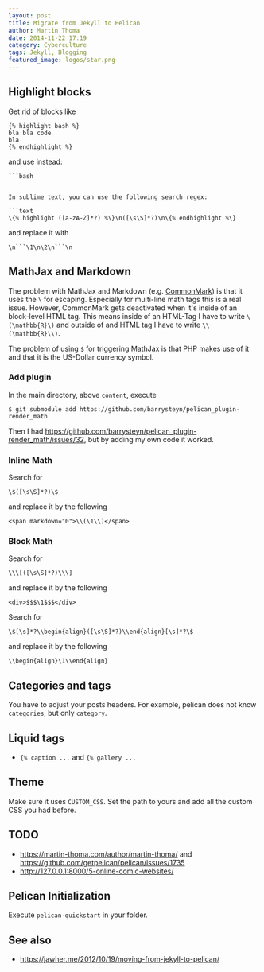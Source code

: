 ```yaml
---
layout: post
title: Migrate from Jekyll to Pelican
author: Martin Thoma
date: 2014-11-22 17:19
category: Cyberculture
tags: Jekyll, Blogging
featured_image: logos/star.png
---
```


## Highlight blocks

Get rid of blocks like

```text
{% highlight bash %}
bla bla code
bla
{% endhighlight %}
```

and use instead:

```text
```bash
```
```

In sublime text, you can use the following search regex:

```text
\{% highlight ([a-zA-Z]*?) %\}\n([\s\S]*?)\n\{% endhighlight %\}
```

and replace it with

```text
\n```\1\n\2\n```\n
```


## MathJax and Markdown

The problem with MathJax and Markdown (e.g. [CommonMark](http://commonmark.org/))
is that it uses the `\` for escaping. Especially for multi-line math tags this
is a real issue. However, CommonMark gets deactivated when
it's inside of an block-level HTML tag. This means inside of an HTML-Tag I have to write
`\(\mathbb{R}\)` and outside of and HTML tag I have to write `\\(\mathbb{R}\\)`.

The problem of using `$` for triggering MathJax is that PHP makes use of it and
that it is the US-Dollar currency symbol.

### Add plugin

In the main directory, above `content`, execute

```
$ git submodule add https://github.com/barrysteyn/pelican_plugin-render_math
```

Then I had https://github.com/barrysteyn/pelican_plugin-render_math/issues/32,
but by adding my own code it worked.

### Inline Math

Search for

```text
\$([\s\S]*?)\$
```

and replace it by the following

```text
<span markdown="0">\\(\1\\)</span>
```


### Block Math

Search for

```text
\\\[([\s\S]*?)\\\]
```

and replace it by the following

```text
<div>$$$\1$$$</div>
```

Search for

```text
\$[\s]*?\\begin{align}([\s\S]*?)\\end{align}[\s]*?\$
```

and replace it by the following

```text
\\begin{align}\1\\end{align}
```


## Categories and tags

You have to adjust your posts headers. For example, pelican does not know
`categories`, but only `category`.

## Liquid tags

* `{% caption ...` and `{% gallery ...`


## Theme

Make sure it uses `CUSTOM_CSS`. Set the path to yours and add all the custom
CSS you had before.


## TODO

* https://martin-thoma.com/author/martin-thoma/ and https://github.com/getpelican/pelican/issues/1735
* http://127.0.0.1:8000/5-online-comic-websites/


## Pelican Initialization

Execute `pelican-quickstart` in your folder.


## See also

* https://jawher.me/2012/10/19/moving-from-jekyll-to-pelican/